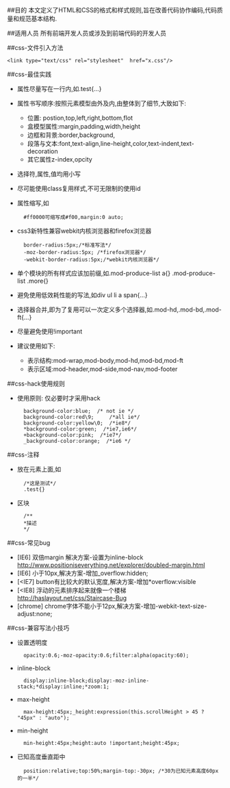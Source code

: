 ##目的
本文定义了HTML和CSS的格式和样式规则,旨在改善代码协作编码,代码质量和规范基本结构.

##适用人员
所有前端开发人员或涉及到前端代码的开发人员

##css-文件引入方法

    <link type="text/css" rel="stylesheet"  href="x.css"/>
##css-最佳实践
* 属性尽量写在一行内,如.test{...}
* 属性书写顺序:按照元素模型由外及内,由整体到了细节,大致如下:
  * 位置: postion,top,left,right,bottom,flot
  * 盒模型属性:margin,padding,width,height
  * 边框和背景:border,background,
  * 段落与文本:font,text-align,line-height,color,text-indent,text-decoration
  * 其它属性z-index,opcity
* 选择符,属性,值均用小写
* 尽可能使用class复用样式,不可无限制的使用id
* 属性缩写,如
      
        #ff0000可缩写成#f00,margin:0 auto;
* css3新特性兼容webkit内核浏览器和firefox浏览器
    
        border-radius:5px;/*标准写法*/
        -moz-border-radius:5px; /*firefox浏览器*/
        -webkit-border-radius:5px;/*webkit内核浏览器*/
* 单个模块的所有样式应该加前缀,如.mod-produce-list a{} .mod-produce-list .more{}
* 避免使用低效耗性能的写法,如div ul li a span{...}
* 选择器合并,即为了复用可以一次定义多个选择器,如.mod-hd,.mod-bd,.mod-ft{...}
* 尽量避免使用!important
* 建议使用如下:    
  * 表示结构:mod-wrap,mod-body,mod-hd,mod-bd,mod-ft
  * 表示区域:mod-header,mod-side,mod-nav,mod-footer

##css-hack使用规则

* 使用原则: 仅必要时才采用hack

        background-color:blue;  /* not ie */
        background-color:red\9;     /*all ie*/
        background-color:yellow\0;  /*ie8*/
        *background-color:green;  /*ie7,ie6*/
        +background-color:pink;  /*ie7*/
        _background-color:orange;  /*ie6 */
         
##css-注释

* 放在元素上面,如

        /*这是测试*/
        .test{}

* 区块

        /**
        *描述
        */


##css-常见bug

* [IE6] 双倍margin 解决方案-设置为inline-block http://www.positioniseverything.net/explorer/doubled-margin.html 
* [IE6] 小于10px,解决方案-增加_overflow:hidden;
* [<IE7] button有比较大的默认宽度,解决方案-增加*overflow:visible
* [<IE8] 浮动的元素排序起来就像一个楼梯 http://haslayout.net/css/Staircase-Bug
* [chrome] chrome字体不能小于12px,解决方案-增加-webkit-text-size-adjust:none;

##css-兼容写法小技巧

* 设置透明度

        opacity:0.6;-moz-opacity:0.6;filter:alpha(opacity:60);
* inline-block 

        display:inline-block;display:-moz-inline-stack;*display:inline;*zoom:1;
* max-height 

        max-height:45px;_height:expression(this.scrollHeight > 45 ? "45px" : "auto");
* min-height

        min-height:45px;height:auto !important;height:45px;
* 已知高度垂直距中
  
        position:relative;top:50%;margin-top:-30px; /*30为已知元素高度60px的一半*/
